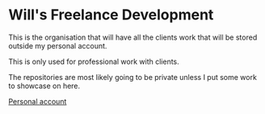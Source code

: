 # Will's Freelance Development

This is the organisation that will have all the clients work that will be stored outside my personal account.

This is only used for professional work with clients.

The repositories are most likely going to be private unless I put some work to showcase on here.

[Personal account](https://github.com/WillTheDeveloper)
